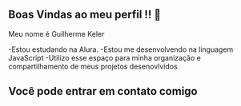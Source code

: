 ## Boas Vindas ao meu perfil !! 🏀


Meu nome é Guilherme Keler 

-Estou estudando na Alura.
-Estou me desenvolvendo na linguagem JavaScript
-Utilizo esse espaço para minha organização e compartilhamento de meus projetos desenovlvidos 
  

## Você pode entrar em contato comigo 
